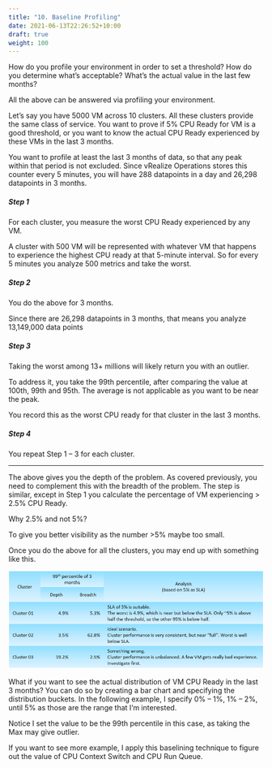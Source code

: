 ```yaml
---
title: "10. Baseline Profiling"
date: 2021-06-13T22:26:52+10:00
draft: true
weight: 100
---
```


How do you profile your environment in order to set a threshold? How do you determine what’s acceptable? What’s the actual value in the last few months?

All the above can be answered via profiling your environment.

Let’s say you have 5000 VM across 10 clusters. All these clusters provide the same class of service. You want to prove if 5% CPU Ready for VM is a good threshold, or you want to know the actual CPU Ready experienced by these VMs in the last 3 months.

You want to profile at least the last 3 months of data, so that any peak within that period is not excluded. Since vRealize Operations stores this counter every 5 minutes, you will have 288 datapoints in a day and 26,298 datapoints in 3 months.

##### Step 1

For each cluster, you measure the worst CPU Ready experienced by any VM. 

A cluster with 500 VM will be represented with whatever VM that happens to experience the highest CPU ready at that 5-minute interval. So for every 5 minutes you analyze 500 metrics and take the worst.

##### Step 2

You do the above for 3 months.

Since there are 26,298 datapoints in 3 months, that means you analyze 13,149,000 data points

##### Step 3

Taking the worst among 13+ millions will likely return you with an outlier.

To address it, you take the 99th percentile, after comparing the value at 100th, 99th and 95th. The average is not applicable as you want to be near the peak.

You record this as the worst CPU ready for that cluster in the last 3 months.

##### Step 4

You repeat Step 1 – 3 for each cluster.

------

The above gives you the depth of the problem. As covered previously, you need to complement this with the breadth of the problem. The step is similar, except in Step 1 you calculate the percentage of VM experiencing > 2.5% CPU Ready. 

Why 2.5% and not 5%?

To give you better visibility as the number >5% maybe too small. 

Once you do the above for all the clusters, you may end up with something like this.

![](1.2.10-fig-1.png)

What if you want to see the actual distribution of VM CPU Ready in the last 3 months? You can do so by creating a bar chart and specifying the distribution buckets. In the following example, I specify 0% – 1%, 1% – 2%, until 5% as those are the range that I’m interested.

Notice I set the value to be the 99th percentile in this case, as taking the Max may give outlier. 

If you want to see more example, I apply this baselining technique to figure out the value of CPU Context Switch and CPU Run Queue.